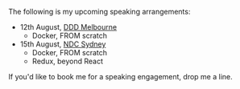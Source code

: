 The following is my upcoming speaking arrangements:

* 12th August, [DDD Melbourne](http://dddmelbourne.com)
  * Docker, FROM scratch
* 15th August, [NDC Sydney](http://ndcsydney.com)
  * Docker, FROM scratch
  * Redux, beyond React

If you'd like to book me for a speaking engagement, drop me a line.